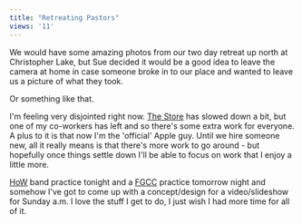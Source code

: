```yaml
---
title: "Retreating Pastors"
views: '11'
---
```

<p>We would have some amazing photos from our two day retreat up north at Christopher Lake, but Sue decided it would be a good idea to leave the camera at home in case someone broke in to our place and wanted to leave us a picture of what they took.</p>
<p>Or something like that.</p>
<p>I'm feeling very disjointed right now.  <a href="https://ccs.usask.ca">The Store</a> has slowed down a bit, but one of my co-workers has left and so there's some extra work for everyone.  A plus to it is that now I'm the 'official' Apple guy.  Until we hire someone new, all it really means is that there's more work to go around - but hopefully once things settle down I'll be able to focus on work that I enjoy a little more.</p>
<p><a href="https://houseofworship.blogspot.com/">HoW</a> band practice tonight and a <a href="https://www.forestgrovecc.com">FGCC</a> practice tomorrow night and somehow I've got to come up with a concept/design for a video/slideshow for Sunday a.m.  I love the stuff I get to do, I just wish I had more time for all of it.</p>
